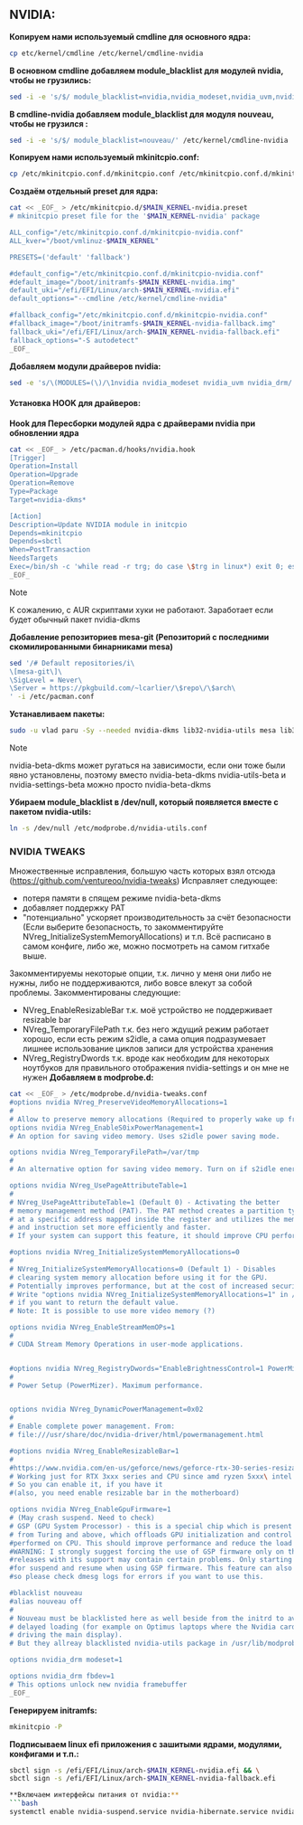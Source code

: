## NVIDIA:

**Копируем нами используемый cmdline для основного ядра:**
```bash
cp etc/kernel/cmdline /etc/kernel/cmdline-nvidia
```
**В основном cmdline добавляем module_blacklist для модулей nvidia, чтобы не грузились:**
```bash
sed -i -e 's/$/ module_blacklist=nvidia,nvidia_modeset,nvidia_uvm,nvidia_drm/' /etc/kernel/cmdline
```
**В cmdline-nvidia добавляем module_blacklist для модуля nouveau, чтобы не грузился :**
```bash
sed -i -e 's/$/ module_blacklist=nouveau/' /etc/kernel/cmdline-nvidia
```
**Копируем нами используемый mkinitcpio.conf:**
```bash
cp /etc/mkinitcpio.conf.d/mkinitcpio.conf /etc/mkinitcpio.conf.d/mkinitcpio-nvidia.conf
```

**Создаём отдельный preset для ядра:**
```bash
cat << _EOF_ > /etc/mkinitcpio.d/$MAIN_KERNEL-nvidia.preset
# mkinitcpio preset file for the '$MAIN_KERNEL-nvidia' package

ALL_config="/etc/mkinitcpio.conf.d/mkinitcpio-nvidia.conf"
ALL_kver="/boot/vmlinuz-$MAIN_KERNEL"

PRESETS=('default' 'fallback')

#default_config="/etc/mkinitcpio.conf.d/mkinitcpio-nvidia.conf"
#default_image="/boot/initramfs-$MAIN_KERNEL-nvidia.img"
default_uki="/efi/EFI/Linux/arch-$MAIN_KERNEL-nvidia.efi"
default_options="--cmdline /etc/kernel/cmdline-nvidia"

#fallback_config="/etc/mkinitcpio.conf.d/mkinitcpio-nvidia.conf"
#fallback_image="/boot/initramfs-$MAIN_KERNEL-nvidia-fallback.img"
fallback_uki="/efi/EFI/Linux/arch-$MAIN_KERNEL-nvidia-fallback.efi"
fallback_options="-S autodetect"
_EOF_
```

**Добавляем модули драйверов nvidia:**
```bash
sed -e 's/\(MODULES=(\)/\1nvidia nvidia_modeset nvidia_uvm nvidia_drm/' -i /etc/mkinitcpio.conf.d/mkinitcpio-nvidia.conf
```
#### Установка HOOK для драйверов:
**Hook для Пересборки модулей ядра с драйверами nvidia при обновлении ядра**
```bash
cat << _EOF_ > /etc/pacman.d/hooks/nvidia.hook
[Trigger]
Operation=Install
Operation=Upgrade
Operation=Remove
Type=Package
Target=nvidia-dkms*

[Action]
Description=Update NVIDIA module in initcpio
Depends=mkinitcpio
Depends=sbctl
When=PostTransaction
NeedsTargets
Exec=/bin/sh -c 'while read -r trg; do case \$trg in linux*) exit 0; esac; done; /usr/bin/mkinitcpio -P; /usr/bin/sbctl sign-all'
_EOF_
```
>[!NOTE]
>К сожалению, с AUR скриптами хуки не работают. Заработает если будет обычный пакет nvidia-dkms

**Добавление репозиториев mesa-git (Репозиторий с последними скомилированными бинарниками mesa)**
```bash
sed '/# Default repositories/i\
\[mesa-git\]\
\SigLevel = Never\
\Server = https://pkgbuild.com/~lcarlier/\$repo\/\$arch\
' -i /etc/pacman.conf
```
**Устанавливаем пакеты:**
```bash
sudo -u vlad paru -Sy --needed nvidia-dkms lib32-nvidia-utils mesa lib32-mesa
```
>[!Note]
>nvidia-beta-dkms может ругаться на зависимости, если они тоже были явно установлены, поэтому вместо nvidia-beta-dkms nvidia-utils-beta и nvidia-settings-beta можно просто nvidia-beta-dkms

**Убираем module_blacklist в /dev/null, который появляется вместе с пакетом nvidia-utils:**
```bash
ln -s /dev/null /etc/modprobe.d/nvidia-utils.conf
```

### NVIDIA TWEAKS
Множественные исправления, большую часть которых взял отсюда (https://github.com/ventureoo/nvidia-tweaks)
Исправляет следующее:
- потеря памяти в спящем режиме nvidia-beta-dkms
- добавляет поддержку PAT
- "потенциально" ускоряет производительность за счёт безопасности (Если выберите безопасность, то закомментируйте NVreg_InitializeSystemMemoryAllocations)
и т.п. 
Всё расписано в самом конфиге, либо же, можно посмотреть на самом гитхабе выше.

Закомментируемы некоторые опции, т.к. лично у меня они либо не нужны, либо не поддерживаются, либо вовсе влекут за собой проблемы. 
Закомментированы следующие:
- NVreg_EnableResizableBar т.к. моё устройство не поддерживает resizable bar
- NVreg_TemporaryFilePath т.к. без него ждущий режим работает хорошо, если есть режим s2idle, а сама опция подразумевает лишнее использование циклов записи для устройства хранения
- NVreg_RegistryDwords т.к. вроде как необходим для некоторых ноутбуков для правильного отображения nvidia-settings и он мне не нужен
**Добавляем в modprobe.d:**

```bash
cat << _EOF_ > /etc/modprobe.d/nvidia-tweaks.conf
#options nvidia NVreg_PreserveVideoMemoryAllocations=1
#
# Allow to preserve memory allocations (Required to properly wake up from sleep mode). Not working with PRIME.
options nvidia NVreg_EnableS0ixPowerManagement=1
# An option for saving video memory. Uses s2idle power saving mode.

options nvidia NVreg_TemporaryFilePath=/var/tmp
#
# An alternative option for saving video memory. Turn on if s2idle energy saving mode is not working.

options nvidia NVreg_UsePageAttributeTable=1
#
# NVreg_UsePageAttributeTable=1 (Default 0) - Activating the better
# memory management method (PAT). The PAT method creates a partition type table
# at a specific address mapped inside the register and utilizes the memory architecture
# and instruction set more efficiently and faster.
# If your system can support this feature, it should improve CPU performance.

#options nvidia NVreg_InitializeSystemMemoryAllocations=0
#
# NVreg_InitializeSystemMemoryAllocations=0 (Default 1) - Disables
# clearing system memory allocation before using it for the GPU.
# Potentially improves performance, but at the cost of increased security risks.
# Write "options nvidia NVreg_InitializeSystemMemoryAllocations=1" in /etc/modprobe.d/nvidia.conf,
# if you want to return the default value.
# Note: It is possible to use more video memory (?)

options nvidia NVreg_EnableStreamMemOPs=1
#
# CUDA Stream Memory Operations in user-mode applications.


#options nvidia NVreg_RegistryDwords="EnableBrightnessControl=1 PowerMizerEnable=0x1;PerfLevelSrc=0x3322;PowerMizerDefaultAC=0x1"
#
# Power Setup (PowerMizer). Maximum performance.


options nvidia NVreg_DynamicPowerManagement=0x02
#
# Enable complete power management. From:
# file:///usr/share/doc/nvidia-driver/html/powermanagement.html

#options nvidia NVreg_EnableResizableBar=1
#
#https://www.nvidia.com/en-us/geforce/news/geforce-rtx-30-series-resizable-bar-support/
# Working just for RTX 3xxx series and CPU since amd ryzen 5xxx\ intel 10th gen
# So you can enable it, if you have it
#(also, you need enable resizable bar in the motherboard)

options nvidia NVreg_EnableGpuFirmware=1
# (May crash suspend. Need to check)
# GSP (GPU System Processor) - this is a special chip which is present on NVIDIA video cards starting
# from Turing and above, which offloads GPU initialization and control tasks, which are usually
#performed on CPU. This should improve performance and reduce the load on the CPU.
#WARNING: I strongly suggest forcing the use of GSP firmware only on the most recent driver, as the first
#releases with its support may contain certain problems. Only starting from 530 you will have support
#for suspend and resume when using GSP firmware. This feature can also work badly on PRIME configurations,
#so please check dmesg logs for errors if you want to use this.

#blacklist nouveau
#alias nouveau off
#
# Nouveau must be blacklisted here as well beside from the initrd to avoid a
# delayed loading (for example on Optimus laptops where the Nvidia card is not
# driving the main display).
# But they allreay blacklisted nvidia-utils package in /usr/lib/modprobe.d/nvidia-utils.conf

options nvidia_drm modeset=1

options nvidia_drm fbdev=1
# This options unlock new nvidia framebuffer
_EOF_
```
**Генерируем initramfs:**
```bash
mkinitcpio -P
```
**Подписываем linux efi приложения с зашитыми ядрами, модулями, конфигами и т.п.:**
```bash
sbctl sign -s /efi/EFI/Linux/arch-$MAIN_KERNEL-nvidia.efi && \
sbctl sign -s /efi/EFI/Linux/arch-$MAIN_KERNEL-nvidia-fallback.efi

**Включаем интерфейсы питания от nvidia:**
```bash
systemctl enable nvidia-suspend.service nvidia-hibernate.service nvidia-resume.service
```

